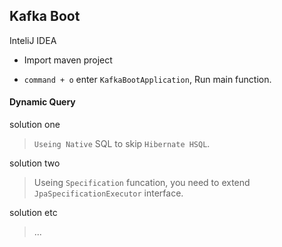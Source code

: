 ## Kafka Boot

InteliJ IDEA

* Import maven project

* `command + o` enter `KafkaBootApplication`, Run main function.

#### Dynamic Query

solution one

> `Useing Native` SQL to skip `Hibernate HSQL`.

solution two

> Useing `Specification` funcation, you need to extend `JpaSpecificationExecutor` interface.

solution etc

> ...